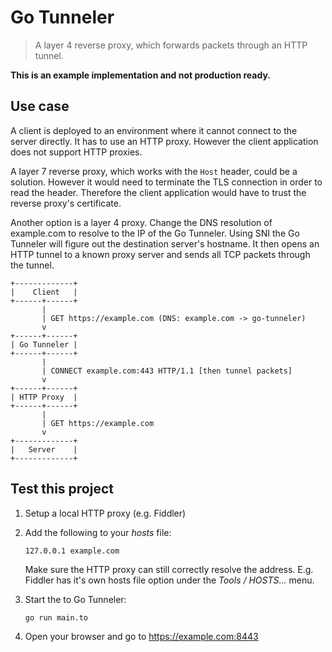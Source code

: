# Go Tunneler

> A layer 4 reverse proxy, which forwards packets through an HTTP tunnel.

**This is an example implementation and not production ready.**

## Use case

A client is deployed to an environment where it cannot connect to the server directly. It has to use an HTTP proxy. However the client application does not support HTTP proxies.

A layer 7 reverse proxy, which works with the `Host` header, could be a solution. However it would need to terminate the TLS connection in order to read the header. Therefore the client application would have to trust the reverse proxy's certificate.

Another option is a layer 4 proxy. Change the DNS resolution of example.com to resolve to the IP of the Go Tunneler. Using SNI the Go Tunneler will figure out the destination server's hostname. It then opens an HTTP tunnel to a known proxy server and sends all TCP packets through the tunnel.

```
+-------------+
|    Client   |
+------+------+
       |
       | GET https://example.com (DNS: example.com -> go-tunneler)
       v
+------+------+
| Go Tunneler |
+------+------+
       |
       | CONNECT example.com:443 HTTP/1.1 [then tunnel packets]
       v
+------+------+
| HTTP Proxy  |
+------+------+
       |
       | GET https://example.com
       v
+-------------+
|   Server    |
+-------------+
```

## Test this project

1. Setup a local HTTP proxy (e.g. Fiddler)

2. Add the following to your _hosts_ file:

    ```
    127.0.0.1 example.com
    ```

    Make sure the HTTP proxy can still correctly resolve the address. E.g. Fiddler has it's own hosts file option under the _Tools / HOSTS..._ menu.

3. Start the to Go Tunneler:

    ```sh
    go run main.to
    ```

4. Open your browser and go to https://example.com:8443
